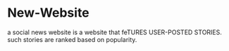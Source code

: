 # New-Website
a social news website is a website that feTURES USER-POSTED STORIES. such stories are ranked based on popularity.
